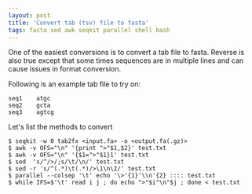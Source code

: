 ```yaml
---
layout: post
title: 'Convert tab (tsv) file to fasta'
tags: fasta sed awk seqkit parallel shell bash
---
```


One of the easiest conversions is to convert a tab file to fasta. Reverse is also true except that some times sequences are in multiple lines and can cause issues in format conversion. 

Following is an example tab file to try on:
```code
seq1    atgc
seq2    gcta
seq3    agtcg
```
Let's list the methods to convert
```code
$ seqkit -w 0 tab2fx <input.fa> -o <output.fa(.gz)>
$ awk -v OFS="\n" '{print ">"$1,$2}' test.txt
$ awk -v OFS="\n" '{$1=">"$1}1' test.txt
$ sed  's/^/>/;s/\t/\n/' test.txt 
$ sed -r 's/^(.*)\t(.*)/>\1\n\2/' test.txt
$ parallel --colsep '\t' echo '\>'{1}'\\n'{2} :::: test.txt
$ while IFS=$'\t' read i j ; do echo ">"$i"\n"$j ; done < test.txt
```
